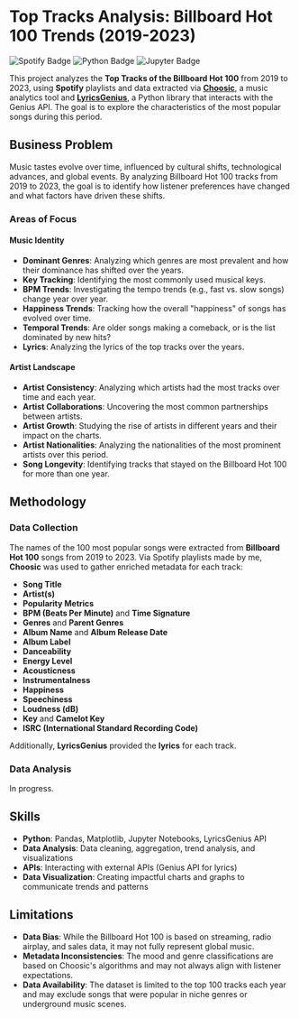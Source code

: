 # Top Tracks Analysis: Billboard Hot 100 Trends (2019-2023)

![Spotify Badge](https://img.shields.io/badge/made_with-spotify-%231DB954?logo=spotify&logoColor=white) ![Python Badge](https://img.shields.io/badge/made_with-python-%233776AB?logo=python&logoColor=white) ![Jupyter Badge](https://img.shields.io/badge/made_with-jupyter-%23F37626?logo=jupyter&logoColor=white)

This project analyzes the **Top Tracks of the Billboard Hot 100** from 2019 to 2023, using **Spotify** playlists and data extracted via [**Choosic**](https://www.chosic.com/), a music analytics tool and [**LyricsGenius**](https://github.com/johnwmillr/LyricsGenius), a Python library that interacts with the Genius API. The goal is to explore the characteristics of the most popular songs during this period.

## Business Problem

Music tastes evolve over time, influenced by cultural shifts, technological advances, and global events. By analyzing Billboard Hot 100 tracks from 2019 to 2023, the goal is to identify how listener preferences have changed and what factors have driven these shifts.

### Areas of Focus

#### Music Identity

- **Dominant Genres**: Analyzing which genres are most prevalent and how their dominance has shifted over the years.
- **Key Tracking**: Identifying the most commonly used musical keys.
- **BPM Trends**: Investigating the tempo trends (e.g., fast vs. slow songs) change year over year.
- **Happiness Trends**: Tracking how the overall "happiness" of songs has evolved over time.
- **Temporal Trends**: Are older songs making a comeback, or is the list dominated by new hits?
- **Lyrics**: Analyzing the lyrics of the top tracks over the years.

#### Artist Landscape

- **Artist Consistency**: Analyzing which artists had the most tracks over time and each year.
- **Artist Collaborations**: Uncovering the most common partnerships between artists.
- **Artist Growth**: Studying the rise of artists in different years and their impact on the charts.
- **Artist Nationalities**: Analyzing the nationalities of the most prominent artists over this period.
- **Song Longevity**: Identifying tracks that stayed on the Billboard Hot 100 for more than one year.

## Methodology

### Data Collection

The names of the 100 most popular songs were extracted from **Billboard Hot 100** songs from 2019 to 2023. Via Spotify playlists made by me, **Choosic** was used to gather enriched metadata for each track:

  - **Song Title**
  - **Artist(s)**
  - **Popularity Metrics**
  - **BPM (Beats Per Minute)** and **Time Signature**
  - **Genres** and **Parent Genres**
  - **Album Name** and **Album Release Date**
  - **Album Label**
  - **Danceability**
  - **Energy Level**
  - **Acousticness**
  - **Instrumentalness**
  - **Happiness**
  - **Speechiness**
  - **Loudness (dB)**
  - **Key** and **Camelot Key**
  - **ISRC (International Standard Recording Code)**

Additionally, **LyricsGenius** provided the **lyrics** for each track.

### Data Analysis

In progress.

## Skills

- **Python**: Pandas, Matplotlib, Jupyter Notebooks, LyricsGenius API
- **Data Analysis**: Data cleaning, aggregation, trend analysis, and visualizations
- **APIs**: Interacting with external APIs (Genius API for lyrics)
- **Data Visualization**: Creating impactful charts and graphs to communicate trends and patterns

## Limitations

- **Data Bias**: While the Billboard Hot 100 is based on streaming, radio airplay, and sales data, it may not fully represent global music.
- **Metadata Inconsistencies**: The mood and genre classifications are based on Choosic's algorithms and may not always align with listener expectations.
- **Data Availability**: The dataset is limited to the top 100 tracks each year and may exclude songs that were popular in niche genres or underground music scenes.
